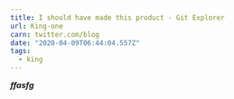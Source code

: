 ```yaml
---
title: I should have made this product - Git Explorer
url: King-one
carn: twitter.com/blog
date: "2020-04-09T06:44:04.557Z"
tags:
  - king
---
```

***ffasfg***